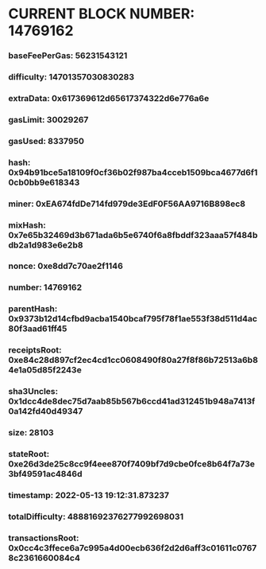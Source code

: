# CURRENT BLOCK NUMBER: 14769162

### baseFeePerGas: 56231543121
### difficulty: 14701357030830283
### extraData: 0x617369612d65617374322d6e776a6e
### gasLimit: 30029267
### gasUsed: 8337950
### hash: 0x94b91bce5a18109f0cf36b02f987ba4cceb1509bca4677d6f10cb0bb9e618343
### miner: 0xEA674fdDe714fd979de3EdF0F56AA9716B898ec8
### mixHash: 0x7e65b32469d3b671ada6b5e6740f6a8fbddf323aaa57f484bdb2a1d983e6e2b8
### nonce: 0xe8dd7c70ae2f1146
### number: 14769162
### parentHash: 0x9373b12d14cfbd9acba1540bcaf795f78f1ae553f38d511d4ac80f3aad61ff45
### receiptsRoot: 0xe84c28d897cf2ec4cd1cc0608490f80a27f8f86b72513a6b84e1a05d85f2243e
### sha3Uncles: 0x1dcc4de8dec75d7aab85b567b6ccd41ad312451b948a7413f0a142fd40d49347
### size: 28103
### stateRoot: 0xe26d3de25c8cc9f4eee870f7409bf7d9cbe0fce8b64f7a73e3bf49591ac4846d
### timestamp: 2022-05-13 19:12:31.873237
### totalDifficulty: 48881692376277992698031
### transactionsRoot: 0x0cc4c3ffece6a7c995a4d00ecb636f2d2d6aff3c01611c07678c2361660084c4
